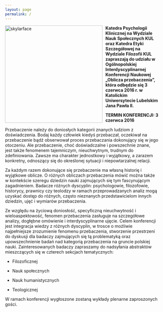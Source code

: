 ```yaml
---
layout: page
permalink: /
---
```


<img style="float: left; padding: 0px 10px 0px 0px;" src="https://farm9.staticflickr.com/8479/8191301315_56eb8dcce9_n.jpg" width="320" height="320" alt="skylarface">

**Katedra Psychologii Klinicznej na Wydziale Nauk Społecznych KUL oraz Katedra Etyki Szczegółowej na Wydziale Filozofii KUL zapraszają do udziału w Ogólnopolskiej Interdyscyplinarnej Konferencji Naukowej „Oblicza przebaczenia”, która odbędzie się 3 czerwca 2016 r. w Katolickim Uniwersytecie Lubelskim Jana Pawła II.**

**TERMIN KONFERENCJI: 3 czerwca 2016**

Przebaczenie należy do doniosłych kategorii znanych ludziom z
doświadczenia. Bodaj każdy człowiek kiedyś przebaczał, oczekiwał na
przebaczenie bądź obserwował proces przebaczania dokonujący się w jego
otoczeniu. Ale przebaczenie, choć doświadczalne i powszechnie znane,
jest także fenomenem tajemniczym, nieuchwytnym, trudnym do
zdefiniowania. Zawsze ma charakter jednostkowy i wyjątkowy, a zarazem
konkretny, odnoszący się do określonej sytuacji i niepowtarzalnej
relacji.

Za każdym razem dokonujące się przebaczenie ma własną historię i
wyjątkowe oblicze. O różnych obliczach przebaczenia mówić można także w
kontekście szeregu dziedzin nauki zajmujących się tym fascynującym
zagadnieniem. Badacze różnych dyscyplin: psychologowie, filozofowie,
historycy, prawnicy czy teolodzy w ramach przeprowadzanych analiz mogą
uzyskać dostęp do różnych, często nieznanych przedstawicielom innych
dziedzin, ujęć i wymiarów przebaczenia.

Ze względu na życiową doniosłość, specyficzną nieuchwytność i
wieloaspektowość, fenomen przebaczenia zasługuje na szczegółowe analizy,
dogłębne omówienie i interdyscyplinarne ujęcie. Celem konferencji jest
integracja wiedzy z różnych dyscyplin, w trosce o możliwie najpełniejsze
zrozumienie fenomenu przebaczenia, stworzenie przestrzeni do dyskusji
dla badaczy zajmujących się tą problematyką oraz upowszechnienie badań
nad kategorią przebaczenia na gruncie polskiej nauki. Zainteresowanych
badaczy zapraszamy do nadsyłania abstraktów mieszczących się w czterech
sekcjach tematycznych:

* Filozoficznej 

* Nauk społecznych

* Nauk humanistycznych

* Teologicznej

W ramach konferencji wygłoszone zostaną wykłady plenarne zaproszonych gości.


